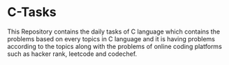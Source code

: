 # C-Tasks
This Repository contains the daily tasks of C language which contains the problems based on every topics in C language and it is having problems according to the topics along with the problems of online coding platforms such as hacker rank, leetcode and codechef.
